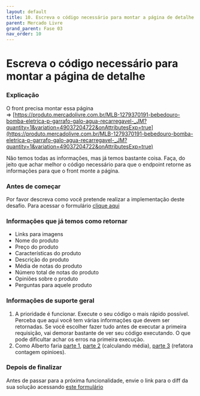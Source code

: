 ```yaml
---
layout: default
title: 10. Escreva o código necessário para montar a página de detalhe 
parent: Mercado Livre
grand_parent: Fase 03
nav_order: 10
---
```

# Escreva o código necessário para montar a página de detalhe

### Explicação

O front precisa montar essa página => [https://produto.mercadolivre.com.br/MLB-1279370191-bebedouro-bomba-eletrica-p-garrafo-galo-agua-recarregavel-_JM?quantity=1&variation=49037204722&onAttributesExp=true](https://produto.mercadolivre.com.br/MLB-1279370191-bebedouro-bomba-eletrica-p-garrafo-galo-agua-recarregavel-_JM?quantity=1&variation=49037204722&onAttributesExp=true)

Não temos todas as informações, mas já temos bastante coisa. Faça, do jeito que achar melhor o código necessário para que o endpoint retorne as informações para que o front monte a página.

### Antes de começar

Por favor descreva como você pretende realizar a implementação deste desafio. Para acessar o formulário [clique aqui](https://forms.gle/ePmQNnDwcqRpqv9b7)

### Informações que já temos como retornar

*   Links para imagens
*   Nome do produto
*   Preço do produto
*   Características do produto
*   Des​crição do produto
*   Média de notas do produto
*   Número total de notas do produto
*   Opiniões sobre o produto
*   Perguntas para aquele produto

### Informações de suporte geral

1.  A prioridade é funcionar. Execute o seu código o mais rápido possível. Perceba que aqui você tem várias informações que devem ser retornadas. Se você escolher fazer tudo antes de executar a primeira requisição, vai demorar bastante de ver seu código executando. O que pode dificultar achar os erros na primeira execução.
2.  Como Alberto faria [parte 1](https://youtu.be/G8tBtxqMrEg), [parte 2](https://youtu.be/p-j15XUPf6M) (calculando média), [parte 3](https://youtu.be/PJSS3JmzZZU) (refatora contagem opinioes).

### Depois de finalizar

Antes de passar para a próxima funcionalidade, envie o link para o diff da sua solução acessando [este formulário](https://forms.gle/J6yHex7WH1AbxCZa8)

